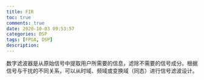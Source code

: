 ```yaml
---
title: FIR
toc: true
comments: true
date: 2020-10-03 09:53:57
categories: DSP
tags: [FPGA, DSP]
description:
---
```


数字滤波器是从原始信号中提取用户所需要的信息，滤除不需要的信号成分。根据信号与干扰的不同关系，可以从时域、频域或变换域（同态）进行信号滤波设计。